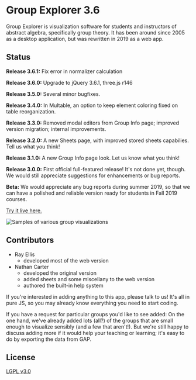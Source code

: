 
# Group Explorer 3.6

Group Explorer is visualization software for students and instructors of
abstract algebra, specifically group theory.  It has been around since 2005
as a desktop application, but was rewritten in 2019 as a web app.

## Status

**Release 3.6.1:** Fix error in normalizer calculation

**Release 3.6.0:** Upgrade to jQuery 3.6.1, three.js r146

**Release 3.5.0:** Several minor bugfixes.

**Release 3.4.0:** In Multable, an option to keep element coloring fixed
on table reorganization.

**Release 3.3.0:** Removed modal editors from Group Info page; improved
version migration; internal improvements.

**Release 3.2.0:** A new Sheets page, with improved stored sheets capabilies.
Tell us what you think!

**Release 3.1.0:** A new Group Info page look.
Let us know what you think!

**Release 3.0.0:** First official full-featured release! It's not done yet, though.
We would still appreciate suggestions for enhancements or bug reports.

**Beta:** We would appreciate any bug reports during summer 2019, so that we
can have a polished and reliable version ready for students in Fall 2019
courses.

[Try it live here.](http://nathancarter.github.io/group-explorer/index.html)

![Samples of various group visualizations](images/screenshot-all-visualizers.png)

## Contributors

 * Ray Ellis
    * developed most of the web version
 * Nathan Carter
    * developed the original version
    * added sheets and some miscellany to the web version
    * authored the built-in help system

If you're interested in adding anything to this app, please talk to us!  It's all in pure JS, so you may already know everything you need to start coding.

If you have a request for particular groups you'd like to see added:  On the one hand, we've already added lots (all?) of the groups that are small enough to visualize sensibly (and a few that aren't!).  But we're still happy to discuss adding more if it would help your teaching or learning; it's easy to do by exporting the data from GAP.

## License

[LGPL v3.0](https://www.gnu.org/licenses/lgpl-3.0.en.html)
